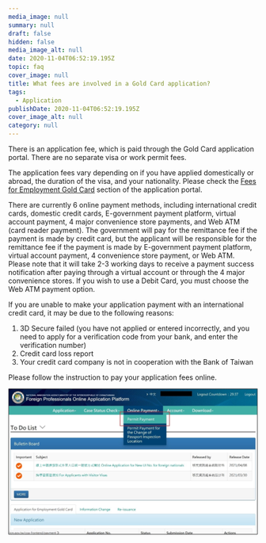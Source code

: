 ```yaml
---
media_image: null
summary: null
draft: false
hidden: false
media_image_alt: null
date: 2020-11-04T06:52:19.195Z
topic: faq
cover_image: null
title: What fees are involved in a Gold Card application?
tags:
  - Application
publishDate: 2020-11-04T06:52:19.195Z
cover_image_alt: null
category: null
---
```

There is an application fee, which is paid through the Gold Card application portal. There are no separate visa or work permit fees.

The application fees vary depending on if you have applied domestically or abroad, the duration of the visa, and your nationality. Please check the [Fees for Employment Gold Card](https://coa.immigration.gov.tw/coa-frontend/four-in-one/entry/golden-card) section of the application portal.

There are currently 6 online payment methods, including international credit cards, domestic credit cards, E-government payment platform, virtual account payment, 4 major convenience store payments, and Web ATM (card reader payment). The government will pay for the remittance fee if the payment is made by credit card, but the applicant will be responsible for the remittance fee if the payment is made by E-government payment platform, virtual account payment, 4 convenience store payment, or Web ATM. Please note that it will take 2-3 working days to receive a payment success notification after paying through a virtual account or through the 4 major convenience stores. If you wish to use a Debit Card, you must choose the Web ATM payment option.

If you are unable to make your application payment with an international credit card, it may be due to the following reasons:

1. 3D Secure failed (you have not applied or entered incorrectly, and you need to apply for a verification code from your bank, and enter the verification number)
2. Credit card loss report
3. Your credit card company is not in cooperation with the Bank of Taiwan

Please follow the instruction to pay your application fees online.

![step1_payment_eng](/cms-uploads/step1_payment.jpg)